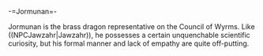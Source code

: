 -=Jormunan=-

Jormunan is the brass dragon representative on the Council of Wyrms. Like ((NPCJawzahr|Jawzahr)), he possesses a certain unquenchable scientific curiosity, but his formal manner and lack of empathy are quite off-putting.

